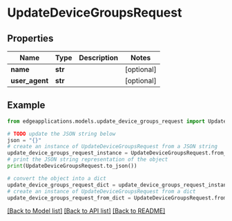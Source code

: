 # UpdateDeviceGroupsRequest


## Properties

Name | Type | Description | Notes
------------ | ------------- | ------------- | -------------
**name** | **str** |  | [optional] 
**user_agent** | **str** |  | [optional] 

## Example

```python
from edgeapplications.models.update_device_groups_request import UpdateDeviceGroupsRequest

# TODO update the JSON string below
json = "{}"
# create an instance of UpdateDeviceGroupsRequest from a JSON string
update_device_groups_request_instance = UpdateDeviceGroupsRequest.from_json(json)
# print the JSON string representation of the object
print(UpdateDeviceGroupsRequest.to_json())

# convert the object into a dict
update_device_groups_request_dict = update_device_groups_request_instance.to_dict()
# create an instance of UpdateDeviceGroupsRequest from a dict
update_device_groups_request_from_dict = UpdateDeviceGroupsRequest.from_dict(update_device_groups_request_dict)
```
[[Back to Model list]](../README.md#documentation-for-models) [[Back to API list]](../README.md#documentation-for-api-endpoints) [[Back to README]](../README.md)


